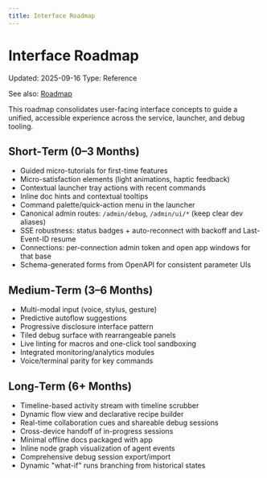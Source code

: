 ```yaml
---
title: Interface Roadmap
---
```


# Interface Roadmap

Updated: 2025-09-16
Type: Reference

See also: [Roadmap](ROADMAP.md)

This roadmap consolidates user-facing interface concepts to guide a unified, accessible experience across the service, launcher, and debug tooling.

## Short‑Term (0–3 Months)
- Guided micro-tutorials for first-time features
- Micro-satisfaction elements (light animations, haptic feedback)
- Contextual launcher tray actions with recent commands
- Inline doc hints and contextual tooltips
- Command palette/quick-action menu in the launcher
 - Canonical admin routes: `/admin/debug`, `/admin/ui/*` (keep clear dev aliases)
 - SSE robustness: status badges + auto-reconnect with backoff and Last-Event-ID resume
 - Connections: per-connection admin token and open app windows for that base
 - Schema-generated forms from OpenAPI for consistent parameter UIs

## Medium‑Term (3–6 Months)
- Multi-modal input (voice, stylus, gesture)
- Predictive autoflow suggestions
- Progressive disclosure interface pattern
- Tiled debug surface with rearrangeable panels
- Live linting for macros and one-click tool sandboxing
- Integrated monitoring/analytics modules
- Voice/terminal parity for key commands

## Long‑Term (6+ Months)
- Timeline-based activity stream with timeline scrubber
- Dynamic flow view and declarative recipe builder
- Real-time collaboration cues and shareable debug sessions
- Cross-device handoff of in-progress sessions
- Minimal offline docs packaged with app
- Inline node graph visualization of agent events
- Comprehensive debug session export/import
- Dynamic "what-if" runs branching from historical states
